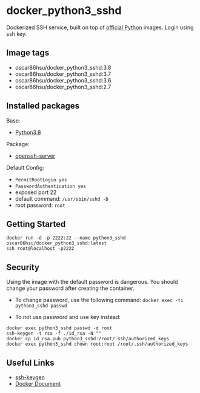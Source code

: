 # docker_python3_sshd
Dockerized SSH service, built on top of [official Python](https://hub.docker.com/_/python/) images. Login using ssh key.

## Image tags

- oscar86hsu/docker_python3_sshd:3.8
- oscar86hsu/docker_python3_sshd:3.7
- oscar86hsu/docker_python3_sshd:3.6
- oscar86hsu/docker_python3_sshd:2.7

## Installed packages

Base:

- [Python3.8](https://github.com/docker-library/python/blob/0b1fb9529c79ea85b8c80ff3dd85a32a935b0346/3.8/buster/Dockerfile)

Package:

- [openssh-server](https://packages.debian.org/zh-tw/jessie/openssh-server)

Default Config:

- `PermitRootLogin yes`
- `PasswordAuthentication yes`
- exposed port 22
- default command: `/usr/sbin/sshd -D`
- root password: `root`

## Getting Started
`docker run -d -p 2222:22 --name python3_sshd oscar86hsu/docker_python3_sshd:latest`<br>
`ssh root@localhost -p2222`

## Security

Using the image with the default password is dangerous. You should change your password after creating the container.<br>
- To change password, use the following command:
`docker exec -ti python3_sshd passwd`

- To not use password and use key instead:<br>
```
docker exec python3_sshd passwd -d root
ssh-keygen -t rsa -f ./id_rsa -N ""
docker cp id_rsa.pub python3_sshd:/root/.ssh/authorized_keys
docker exec python3_sshd chown root:root /root/.ssh/authorized_keys
```

## Useful Links
- [ssh-keygen](https://www.ssh.com/ssh/keygen/)
- [Docker Document](https://docs.docker.com/)


